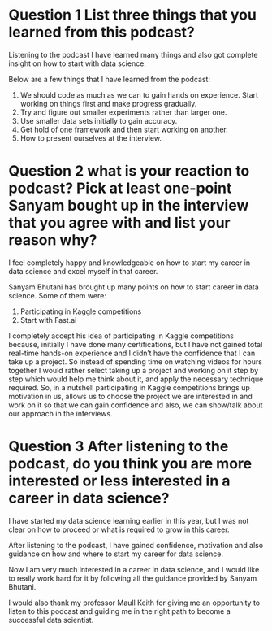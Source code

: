 # Question 1 List three things that you learned from this podcast?

Listening to the podcast I have learned many things and also got complete insight on how to start with data science.

Below are a few things that I have learned from the podcast:

1.	We should code as much as we can to gain hands on experience. Start working on things first and make progress gradually.
2.	Try and figure out smaller experiments rather than larger one.
3.	Use smaller data sets initially to gain accuracy.
4.  Get hold of one framework and then start working on another.
5.  How to present ourselves at the interview.


# Question 2 what is your reaction to podcast? Pick at least one-point Sanyam bought up in the interview that you agree with and list your reason why?


I feel completely happy and knowledgeable on how to start my career in data science and excel myself in that career.

Sanyam Bhutani has brought up many points on how to start career in data science. Some of them were:

1. Participating in Kaggle competitions
2. Start with Fast.ai

I completely accept his idea of participating in Kaggle competitions because, initially I have done many certifications, but I have not gained total real-time hands-on experience and I didn’t have the confidence that I can take up a project. So instead of spending time on watching videos for hours together I would rather select taking up a project and working on it step by step which would help me think about it, and apply the necessary technique required.
So, in a nutshell participating in Kaggle competitions brings up motivation in us, allows us to choose the project we are interested in and work on it so that we can gain confidence and also, we can show/talk about our approach in the interviews.





# Question 3 After listening to the podcast, do you think you are more interested or less interested in a career in data science?


I have started my data science learning earlier in this year, but I was not clear on how to proceed or what is required to grow in this career.

After listening to the podcast, I have gained confidence, motivation and also guidance on how and where to start my career for data science.

Now I am very much interested in a career in data science, and I would like to really work hard for it by following all the guidance provided by Sanyam Bhutani.

I would also thank my professor Maull Keith for giving me an opportunity to listen to this podcast and guiding me in the right path to become a successful data scientist.

